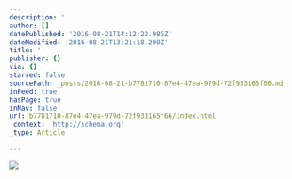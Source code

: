 ```yaml
---
description: ''
author: []
datePublished: '2016-08-21T14:12:22.985Z'
dateModified: '2016-08-21T13:21:18.290Z'
title: ''
publisher: {}
via: {}
starred: false
sourcePath: _posts/2016-08-21-b7781710-87e4-47ea-979d-72f933165f66.md
inFeed: true
hasPage: true
inNav: false
url: b7781710-87e4-47ea-979d-72f933165f66/index.html
_context: 'http://schema.org'
_type: Article

---
```

![](https://the-grid-user-content.s3-us-west-2.amazonaws.com/3e761258-abac-4d3d-bb42-313bc73f5c6f.jpg)